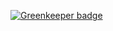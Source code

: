 

[![Greenkeeper badge](https://badges.greenkeeper.io/telemark/next-politicians.svg)](https://greenkeeper.io/)